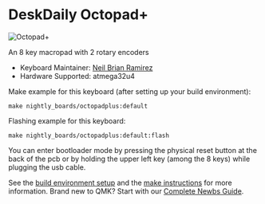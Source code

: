 # DeskDaily Octopad+

![Octopad+](https://i.imgur.com/MkSzzGBl.jpg)

An 8 key macropad with 2 rotary encoders

* Keyboard Maintainer: [Neil Brian Ramirez](https://github.com/NightlyBoards)
* Hardware Supported: atmega32u4

Make example for this keyboard (after setting up your build environment):

    make nightly_boards/octopadplus:default
	
Flashing example for this keyboard:

    make nightly_boards/octopadplus:default:flash

You can enter bootloader mode by pressing the physical reset button at the back of the pcb or by holding the upper left key (among the 8 keys) while plugging the usb cable.

See the [build environment setup](https://docs.qmk.fm/#/getting_started_build_tools) and the [make instructions](https://docs.qmk.fm/#/getting_started_make_guide) for more information. Brand new to QMK? Start with our [Complete Newbs Guide](https://docs.qmk.fm/#/newbs).
